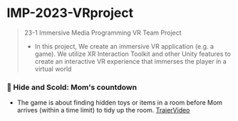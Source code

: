 # IMP-2023-VRproject
> 23-1 Immersive Media Programming VR Team Project
> - In this project, We create an immersive VR application (e.g. a game). We utilize XR Interaction Toolkit and other Unity features to create an interactive VR experience that immerses the player in a virtual world

### 🐻 Hide and Scold: Mom's countdown
- The game is about finding hidden toys or items in a room before Mom arrives (within a time limit) to tidy up the room.
[TraierVideo](https://drive.google.com/file/d/1-LE5eU1tk-8ogoEI_QR-czMqcGvuPSLP/view)
